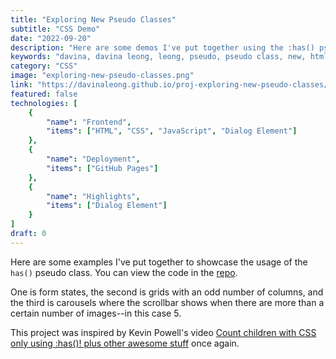```yaml
---
title: "Exploring New Pseudo Classes"
subtitle: "CSS Demo"
date: "2022-09-20"
description: "Here are some demos I've put together using the :has() pseudo class."
keywords: "davina, davina leong, leong, pseudo, pseudo class, new, html, html5, css, css3, has, placeholder-shown"
category: "CSS"
image: "exploring-new-pseudo-classes.png"
link: "https://davinaleong.github.io/proj-exploring-new-pseudo-classes/"
featured: false
technologies: [
    {
        "name": "Frontend",
        "items": ["HTML", "CSS", "JavaScript", "Dialog Element"]
    },
    {
        "name": "Deployment",
        "items": ["GitHub Pages"]
    },
    {
        "name": "Highlights",
        "items": ["Dialog Element"]
    }
]
draft: 0
---
```


Here are some examples I've put together to showcase the usage of the `has()` pseudo class. You can view the code in the [repo](https://github.com/davinaleong/proj-exploring-new-pseudo-classes).

One is form states, the second is grids with an odd number of columns, and the third is carousels where the scrollbar shows when there are more than a certain number of images--in this case 5.

This project was inspired by Kevin Powell's video [Count children with CSS only using :has()! plus other awesome stuff](https://www.youtube.com/watch?v=jJcO-IZJalQ) once again.